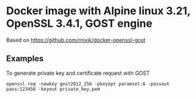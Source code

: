 # Docker image with Alpine linux 3.21, OpenSSL 3.4.1, GOST engine

Based on https://github.com/rnixik/docker-openssl-gost


## Examples

To generate private key and certificate request with GOST

```
openssl req -newkey gost2012_256 -pkeyopt paramset:A -passout pass:123456 -keyout private_key.pem
```
